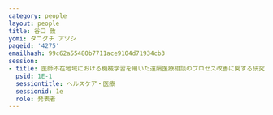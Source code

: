 ```yaml
---
category: people
layout: people
title: 谷口 敦
yomi: タニグチ アツシ
pageid: '4275'
emailhash: 99c62a55480b7711ace9104d71934cb3
session:
- title: 医師不在地域における機械学習を用いた遠隔医療相談のプロセス改善に関する研究
  psid: 1E-1
  sessiontitle: ヘルスケア・医療
  sessionid: 1e
  role: 発表者
---
```

